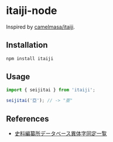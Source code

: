# itaiji-node

Inspired by [camelmasa/itaiji](https://github.com/camelmasa/itaiji).

## Installation

```sh
npm install itaiji
```

## Usage

```ts
import { seijitai } from 'itaiji';

seijitai('亞'); // -> "亜"
```

## References

- [史料編纂所データベース異体字同定一覧](https://wwwap.hi.u-tokyo.ac.jp/ships/itaiji_list.jsp)
